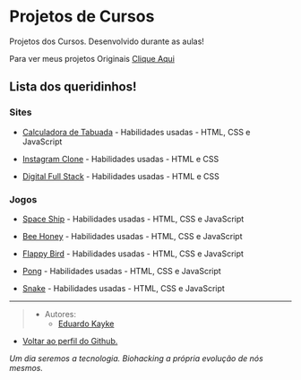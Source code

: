 # Projetos de Cursos
Projetos dos Cursos. Desenvolvido durante as aulas!

Para ver meus projetos Originais [Clique Aqui](https://github.com/EduardoKayke/Projetos_Originais/blob/main/README.md)


## Lista dos queridinhos!

### Sites

- [Calculadora de Tabuada](https://github.com/EduardoKayke/Calculadora_de_Tabuada) - Habilidades usadas - HTML, CSS e JavaScript

- [Instagram Clone](https://github.com/EduardoKayke/Instagram_Clone) - Habilidades usadas - HTML e CSS

- [Digital Full Stack](https://github.com/EduardoKayke/Digital_Full_Stack) - Habilidades usadas - HTML e CSS


### Jogos

- [Space Ship](https://github.com/EduardoKayke/Space_Ship_Game) - Habilidades usadas - HTML, CSS e JavaScript

- [Bee Honey](https://github.com/EduardoKayke/Bee_Honey_Game) - Habilidades usadas - HTML, CSS e JavaScript

- [Flappy Bird](https://github.com/EduardoKayke/Flappy_Bird_Game) - Habilidades usadas - HTML, CSS e JavaScript

- [Pong](https://github.com/EduardoKayke/Pong_Game) - Habilidades usadas - HTML, CSS e JavaScript

- [Snake](https://github.com/EduardoKayke/Snake_Game) - Habilidades usadas - HTML, CSS e JavaScript

---

> - Autores: 
>   - [Eduardo Kayke](https://github.com/EduardoKayke "Perfil do Eduardo")

- [Voltar ao perfil do Github.](https://github.com/EduardoKayke "Perfil do Eduardo") 

_Um dia seremos a tecnologia. Biohacking a própria evolução de nós mesmos._
